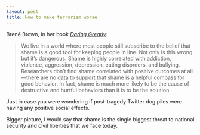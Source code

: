 ```yaml
---
layout: post
title: How to make terrorism worse
---
```


Brené Brown, in her book [*Daring Greatly*][1]:

> We live in a world where most people still subscribe to the belief that shame is a good tool for keeping people in line. Not only is this wrong, but it’s dangerous. Shame is highly correlated with addiction, violence, aggression, depression, eating disorders, and bullying. Researchers don’t find shame correlated with positive outcomes at all—there are no data to support that shame is a helpful compass for good behavior. In fact, shame is much more likely to be the cause of destructive and hurtful behaviors than it is to be the solution.

Just in case you were wondering if post-tragedy Twitter dog piles were having any positive social effects. 

Bigger picture, I would say that shame is the single biggest threat to national security and civil liberties that we face today. 

[1]: 
http://amzn.to/2akBft7